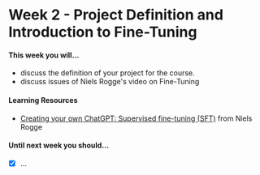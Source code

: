 # Week 2 - Project Definition and Introduction to Fine-Tuning

#### This week you will...

* discuss the definition of your project for the course.
* discuss issues of Niels Rogge's video on Fine-Tuning

#### Learning Resources

* &#x20;[Creating your own ChatGPT: Supervised fine-tuning (SFT)](https://www.youtube.com/watch?v=NXevvEF3QVI\&t=418s) from Niels Rogge

#### Until next week you should...

* [x] ...
